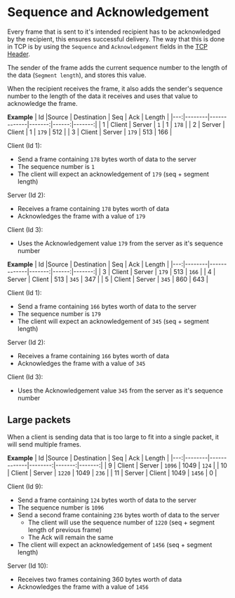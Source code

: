 # Sequence and Acknowledgement 

Every frame that is sent to it's intended recipient has to be acknowledged by the recipient, this ensures successful delivery. The way that this is done in TCP is by using the `Sequence` and `Acknowledgement` fields in the [TCP Header](tcp.md).

The sender of the frame adds the current sequence number to the length of the data (`Segment length`), and stores this value. 

When the recipient receives the frame, it also adds the sender's sequence number to the length of the data it receives and uses that value to acknowledge the frame.


**Example**
| Id |Source  | Destination | Seq    |  Ack  | Length |
|---:|--------|-------------|-------:|------:|-------:|
|  1 | Client | Server      |  `1`   | 1     | `178`  |
|  2 | Server | Client      |  1     | `179` | 512    |
|  3 | Client | Server      |  `179` | 513   | 166    |

Client (Id 1):

- Send a frame containing `178` bytes worth of data to the server
- The sequence number is `1`
- The client will expect an acknowledgement of `179` (seq + segment length)

Server (Id 2):

- Receives a frame containing `178` bytes worth of data
- Acknowledges the frame with a value of `179`

Client (Id 3):

- Uses the Acknowledgement value `179` from the server as it's sequence number


**Example**
| Id |Source  | Destination | Seq    |  Ack  | Length |
|---:|--------|-------------|-------:|------:|-------:|
|  3 | Client | Server      |  `179` | 513   | `166`  |
|  4 | Server | Client      |  513   | `345` | 347    |
|  5 | Client | Server      |  `345` | 860   | 643    |

Client (Id 1):

- Send a frame containing `166` bytes worth of data to the server
- The sequence number is `179` 
- The client will expect an acknowledgement of `345` (seq + segment length)

Server (Id 2):

- Receives a frame containing `166` bytes worth of data
- Acknowledges the frame with a value of `345`

Client (Id 3):

- Uses the Acknowledgement value `345` from the server as it's sequence number

## Large packets
When a client is sending data that is too large to fit into a single packet, it will send multiple frames.

**Example**
| Id |Source  | Destination | Seq     | Ack    | Length |
|---:|--------|-------------|--------:|-------:|-------:|
| 9  | Client | Server      |  `1096` | 1049   | `124`  |
| 10 | Client | Server      |  `1220` | 1049   | `236`  |
| 11 | Server | Client      |  1049   | `1456` | 0      |

Client (Id 9):

- Send a frame containing `124` bytes worth of data to the server
- The sequence number is `1096` 
- Send a second frame containing `236` bytes worth of data to the server
    - The client will use the sequence number of `1220` (seq + segment length of previous frame)
    - The Ack will remain the same
- The client will expect an acknowledgement of `1456` (seq + segment length)

Server (Id 10):

- Receives two frames containing 360 bytes worth of data
- Acknowledges the frame with a value of `1456`

